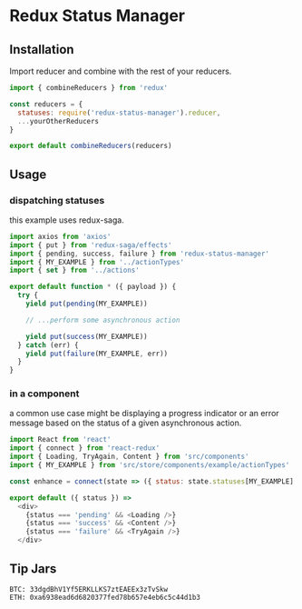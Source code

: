 # Redux Status Manager

## Installation
Import reducer and combine with the rest of your reducers.

```js
import { combineReducers } from 'redux'

const reducers = {
  statuses: require('redux-status-manager').reducer,
  ...yourOtherReducers
}

export default combineReducers(reducers)
```

## Usage

### dispatching statuses

this example uses redux-saga.

```js
import axios from 'axios'
import { put } from 'redux-saga/effects'
import { pending, success, failure } from 'redux-status-manager'
import { MY_EXAMPLE } from '../actionTypes'
import { set } from '../actions'

export default function * ({ payload }) {
  try {
    yield put(pending(MY_EXAMPLE))

    // ...perform some asynchronous action

    yield put(success(MY_EXAMPLE))
  } catch (err) {
    yield put(failure(MY_EXAMPLE, err))
  }
}
```

### in a component

a common use case might be displaying a progress indicator or an error message based on the status of a given asynchronous action.

```js
import React from 'react'
import { connect } from 'react-redux'
import { Loading, TryAgain, Content } from 'src/components'
import { MY_EXAMPLE } from 'src/store/components/example/actionTypes'

const enhance = connect(state => ({ status: state.statuses[MY_EXAMPLE] }))

export default ({ status }) =>
  <div>
    {status === 'pending' && <Loading />}
    {status === 'success' && <Content />}
    {status === 'failure' && <TryAgain />}
  </div>
```

## Tip Jars
```
BTC: 33dgdBhV1Yf5ERKLLKS7ztEAEEx3zTvSkw
ETH: 0xa6938ead6d6820377fed78b657e4eb6c5c44d1b3
```
